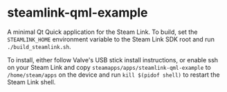 # steamlink-qml-example

A minimal Qt Quick application for the Steam Link. To build, set the `STEAMLINK_HOME` environment variable to the Steam Link SDK root and run `./build_steamlink.sh`.

To install, either follow Valve's USB stick install instructions, or enable ssh on your Steam Link and copy `steamapps/apps/steamlink-qml-example` to `/home/steam/apps` on the device and run `kill $(pidof shell)` to restart the Steam Link shell.

